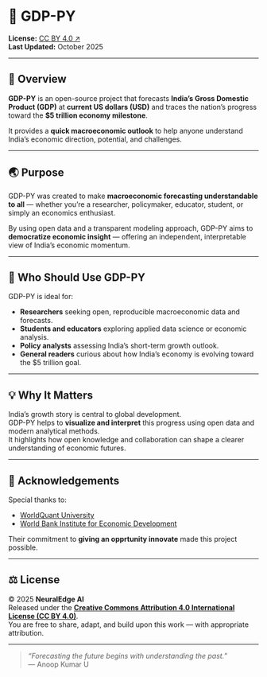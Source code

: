 # 🚀 GDP-PY

**License:** [CC BY 4.0 ↗](https://creativecommons.org/licenses/by/4.0/)  
**Last Updated:** October 2025  

---

## 🧭 Overview

**GDP-PY** is an open-source project that forecasts **India’s Gross Domestic Product (GDP)** at **current US dollars (USD)** and traces the nation’s progress toward the **$5 trillion economy milestone**.  

It provides a **quick macroeconomic outlook** to help anyone understand India’s economic direction, potential, and challenges.  

---

## 🌏 Purpose

GDP-PY was created to make **macroeconomic forecasting understandable to all** — whether you’re a researcher, policymaker, educator, student, or simply an economics enthusiast.  

By using open data and a transparent modeling approach, GDP-PY aims to **democratize economic insight** — offering an independent, interpretable view of India’s economic momentum.  

---

## 👥 Who Should Use GDP-PY

GDP-PY is ideal for:  
- **Researchers** seeking open, reproducible macroeconomic data and forecasts.  
- **Students and educators** exploring applied data science or economic analysis.  
- **Policy analysts** assessing India’s short-term growth outlook.  
- **General readers** curious about how India’s economy is evolving toward the $5 trillion goal.  

---

## 💡 Why It Matters

India’s growth story is central to global development.  
GDP-PY helps to **visualize and interpret** this progress using open data and modern analytical methods.  
It highlights how open knowledge and collaboration can shape a clearer understanding of economic futures.

---

## 🙏 Acknowledgements

Special thanks to:  
- [WorldQuant University](https://www.wqu.edu/)   
- [World Bank Institute for Economic Development](https://www.wbginstitute.org)  

Their commitment to **giving an opprtunity innovate** made this project possible.  

---

## ⚖️ License

© 2025 **NeuralEdge AI**  
Released under the **[Creative Commons Attribution 4.0 International License (CC BY 4.0)](https://creativecommons.org/licenses/by/4.0/)**.  
You are free to share, adapt, and build upon this work — with appropriate attribution.

---

> *“Forecasting the future begins with understanding the past.”*  
> — Anoop Kumar U
